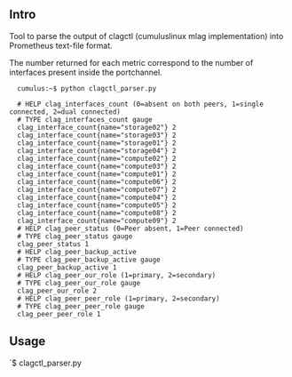 ## Intro

Tool to parse the output of clagctl (cumuluslinux mlag implementation)
into Prometheus text-file format.

The number returned for each metric correspond to the number of 
interfaces present inside the portchannel.

```console
  cumulus:~$ python clagctl_parser.py

  # HELP clag_interfaces_count (0=absent on both peers, 1=single connected, 2=dual connected)
  # TYPE clag_interfaces_count gauge
  clag_interface_count{name="storage02"} 2
  clag_interface_count{name="storage03"} 2
  clag_interface_count{name="storage01"} 2
  clag_interface_count{name="storage04"} 2
  clag_interface_count{name="compute02"} 2
  clag_interface_count{name="compute03"} 2
  clag_interface_count{name="compute01"} 2
  clag_interface_count{name="compute06"} 2
  clag_interface_count{name="compute07"} 2
  clag_interface_count{name="compute04"} 2
  clag_interface_count{name="compute05"} 2
  clag_interface_count{name="compute08"} 2
  clag_interface_count{name="compute09"} 2
  # HELP clag_peer_status (0=Peer absent, 1=Peer connected)
  # TYPE clag_peer_status gauge
  clag_peer_status 1
  # HELP clag_peer_backup_active
  # TYPE clag_peer_backup_active gauge
  clag_peer_backup_active 1
  # HELP clag_peer_our_role (1=primary, 2=secondary)
  # TYPE clag_peer_our_role gauge
  clag_peer_our_role 2
  # HELP clag_peer_peer_role (1=primary, 2=secondary)
  # TYPE clag_peer_peer_role gauge
  clag_peer_peer_role 1
```

## Usage

`$ clagctl_parser.py
